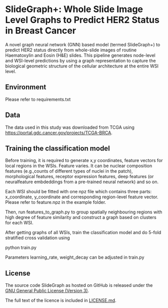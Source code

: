 # SlideGraph+: Whole Slide Image Level Graphs to Predict HER2 Status in Breast Cancer
A novel graph neural network (GNN) based model (termed SlideGraph+) to predict HER2 status directly from whole-slide images of routine Haematoxylin and Eosin (H&E) slides. This pipeline generates node-level and WSI-level predictions by using a graph representation to capture the biological geometric structure of the cellular architecture at the entire WSI level.

## Environment
Please refer to requirements.txt

## Data
The data used in this study was downloaded from TCGA using https://portal.gdc.cancer.gov/projects/TCGA-BRCA.

## Training the classification model
Before training, it is required to generate x,y coordinates, feature vectors for local regions in the WSIs. Feature varies. It can be nuclear composition features (e.g.,counts of different types of nuclei in the patch), morphological features, receptor expression features, deep features (or neuralfeature embdeddings from a pre-trained neural network) and so on. 

Each WSI should be fitted with one npz file which contains three parts: x_coordinate, y_coordinate and corresponding region-level feature vector. Please refer to feature.npz in the example folder.

Then, run features_to_graph.py to group spatially neighbouring regions with high degree of feature similarity and construct a graph based on clusters for each WSI.

After getting graphs of all WSIs, train the classification model and do 5-fold stratified cross validation using

python train.py

Parameters learning_rate, weight_decay can be adjusted in train.py

## License

The source code SlideGraph as hosted on GitHub is released under the [GNU General Public License (Version 3)].

The full text of the licence is included in [LICENSE.md](https://github.com/wenqi006/SlideGraph/blob/main/LICENSE.md).

[gnu general public license (version 3)]: https://www.gnu.org/licenses/gpl-3.0.html

